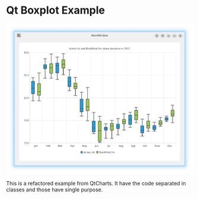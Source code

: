 Qt Boxplot Example
==================

![screenshot](docs/screenshot.png "screenshot")

This is a refactored example from QtCharts.
It have the code separated in classes and those have single purpose.
